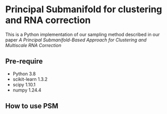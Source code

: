 # Principal Submanifold for clustering and RNA correction

This is a Python implementation of our sampling method described in our paper *A Principal Submanifold-Based Approach for Clustering and Multiscale RNA Correction*

## Pre-require
- Python 3.8
- scikit-learn                 1.3.2
- scipy                        1.10.1
- numpy                        1.24.4

## How to use PSM



